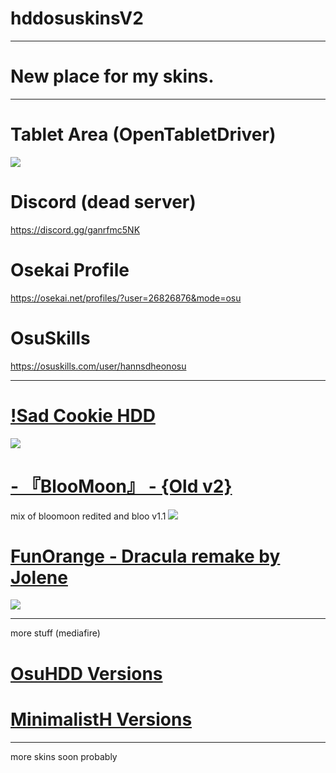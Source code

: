 # hddosuskinsV2

___

# New place for my skins. 

___

# Tablet Area (OpenTabletDriver)
![](https://user-images.githubusercontent.com/102718462/166173053-04df0c04-5d0c-42b5-8170-cc8f114de264.png)

# Discord (dead server)
https://discord.gg/ganrfmc5NK

# Osekai Profile
https://osekai.net/profiles/?user=26826876&mode=osu

# OsuSkills
https://osuskills.com/user/hannsdheonosu

___

# [!Sad Cookie HDD](https://hdd125.s-ul.eu/C8ZkhR6a)
![](https://user-images.githubusercontent.com/102718462/180633333-a56f67cd-63f4-45fc-9bd4-7eaecd111248.jpg)


# [- 『BlooMoon』 - {Old v2}](https://hdd125.s-ul.eu/2U7mxvxn)
mix of bloomoon redited and bloo v1.1
![](https://user-images.githubusercontent.com/102718462/170155594-7c8d9148-e711-4937-91e8-8735afd440c3.jpg)

# [FunOrange - Dracula remake by Jolene](https://hdd125.s-ul.eu/hdP8J1Pq)
![](https://user-images.githubusercontent.com/102718462/180633453-f77edc5a-90fa-4a35-bbee-26b88edb90d8.jpg)

___

more stuff (mediafire)

# [OsuHDD Versions](https://www.mediafire.com/folder/izkhrdx6nf2eq/OsuHDD+Versions)

# [MinimalistH Versions](https://www.mediafire.com/folder/elavyhw4nq5ht/MinimalistH_Versions_(way_worse_than_osuhdd))

___

more skins soon probably

